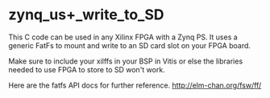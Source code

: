# zynq_us+_write_to_SD
This C code can be used in any Xilinx FPGA with a Zynq PS. It uses a generic FatFs to mount and write to an SD card slot on your FPGA board.

Make sure to include your xilffs in your BSP in Vitis or else the libraries needed to use FPGA to store to SD won't work. 

Here are the fatfs API docs for further reference.
http://elm-chan.org/fsw/ff/
